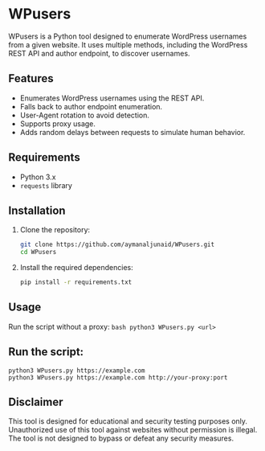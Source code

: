 # WPusers

WPusers is a Python tool designed to enumerate WordPress usernames from a given website. It uses multiple methods, including the WordPress REST API and author endpoint, to discover usernames.

## Features

- Enumerates WordPress usernames using the REST API.
- Falls back to author endpoint enumeration.
- User-Agent rotation to avoid detection.
- Supports proxy usage.
- Adds random delays between requests to simulate human behavior.

## Requirements

- Python 3.x
- `requests` library

## Installation

1. Clone the repository:
    ```bash
    git clone https://github.com/aymanaljunaid/WPusers.git
    cd WPusers
    ```

2. Install the required dependencies:
    ```bash
    pip install -r requirements.txt
    ```

## Usage

Run the script without a proxy:
    ```bash
    python3 WPusers.py <url>
    ```
    
## Run the script:
    
    python3 WPusers.py https://example.com
    python3 WPusers.py https://example.com http://your-proxy:port

## Disclaimer

This tool is designed for educational and security testing purposes only. Unauthorized use of this tool against websites without permission is illegal. The tool is not designed to bypass or defeat any security measures.
